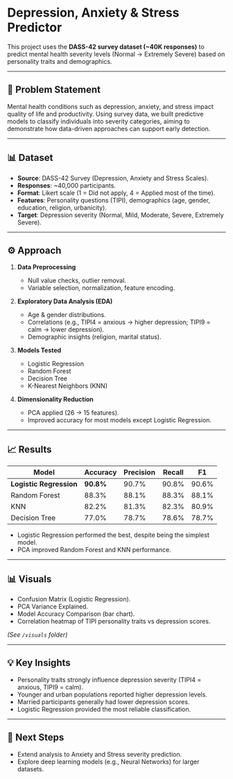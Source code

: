 # Depression, Anxiety & Stress Predictor  

This project uses the **DASS-42 survey dataset (~40K responses)** to predict mental health severity levels (Normal → Extremely Severe) based on personality traits and demographics.  

---

## 🧩 Problem Statement  
Mental health conditions such as depression, anxiety, and stress impact quality of life and productivity. Using survey data, we built predictive models to classify individuals into severity categories, aiming to demonstrate how data-driven approaches can support early detection.  

---

## 📊 Dataset  
- **Source**: DASS-42 Survey (Depression, Anxiety and Stress Scales).  
- **Responses**: ~40,000 participants.  
- **Format**: Likert scale (1 = Did not apply, 4 = Applied most of the time).  
- **Features**: Personality questions (TIPI), demographics (age, gender, education, religion, urbanicity).  
- **Target**: Depression severity (Normal, Mild, Moderate, Severe, Extremely Severe).  

---

## ⚙️ Approach  
1. **Data Preprocessing**  
   - Null value checks, outlier removal.  
   - Variable selection, normalization, feature encoding.  

2. **Exploratory Data Analysis (EDA)**  
   - Age & gender distributions.  
   - Correlations (e.g., TIPI4 = anxious → higher depression; TIPI9 = calm → lower depression).  
   - Demographic insights (religion, marital status).  

3. **Models Tested**  
   - Logistic Regression  
   - Random Forest  
   - Decision Tree  
   - K-Nearest Neighbors (KNN)  

4. **Dimensionality Reduction**  
   - PCA applied (26 → 15 features).  
   - Improved accuracy for most models except Logistic Regression.  

---

## 📈 Results  

| Model                | Accuracy | Precision | Recall | F1   |  
|----------------------|----------|-----------|--------|------|  
| **Logistic Regression** | **90.8%** | 90.7%    | 90.8%  | 90.6% |  
| Random Forest        | 88.3%    | 88.1%    | 88.3%  | 88.1% |  
| KNN                  | 82.2%    | 81.3%    | 82.3%  | 80.9% |  
| Decision Tree        | 77.0%    | 78.7%    | 78.6%  | 78.7% |  

- Logistic Regression performed the best, despite being the simplest model.  
- PCA improved Random Forest and KNN performance.  

---

## 📊 Visuals  

- Confusion Matrix (Logistic Regression).  
- PCA Variance Explained.  
- Model Accuracy Comparison (bar chart).  
- Correlation heatmap of TIPI personality traits vs depression scores.  

*(See `/visuals` folder)*  

---

## 💡 Key Insights  
- Personality traits strongly influence depression severity (TIPI4 = anxious, TIPI9 = calm).  
- Younger and urban populations reported higher depression levels.  
- Married participants generally had lower depression scores.  
- Logistic Regression provided the most reliable classification.  

---

## 🚀 Next Steps  
- Extend analysis to Anxiety and Stress severity prediction.  
- Explore deep learning models (e.g., Neural Networks) for larger datasets.  

